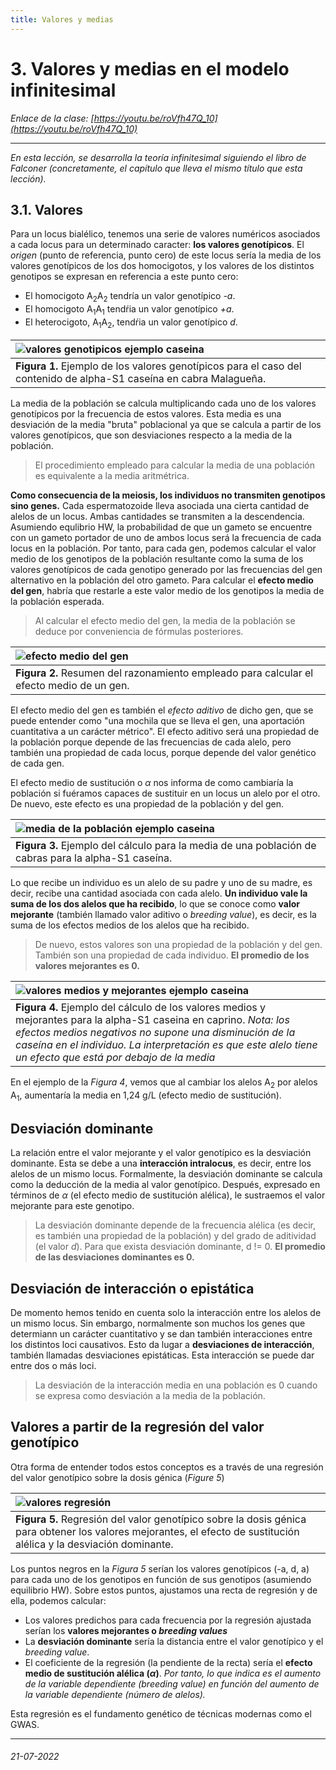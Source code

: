 ```yaml
---
title: Valores y medias
---
```


# 3. Valores y medias en el modelo infinitesimal

*Enlace de la clase: [https://youtu.be/roVfh47Q_10](https://youtu.be/roVfh47Q_10)*

---

*En esta lección, se desarrolla la teoría infinitesimal siguiendo el libro de Falconer (concretamente, el capítulo que lleva el mismo título que esta lección).*

## 3.1. Valores

Para un locus bialélico, tenemos una serie de valores numéricos asociados a cada locus para un determinado caracter: **los valores genotípicos**. El *origen* (punto de referencia, punto cero) de este locus sería la media de los valores genotípicos de los dos homocigotos, y los valores de los distintos genotipos se expresan en referencia a este punto cero:

- El homocigoto A<sub>2</sub>A<sub>2</sub> tendría un valor genotípico *-a*. 
- El homocigoto A<sub>1</sub>A<sub>1</sub> tendŕia un valor genotípico *+a*.
- El heterocigoto, A<sub>1</sub>A<sub>2</sub>, tendŕia un valor genotípico *d*.

| ![valores genotipicos ejemplo caseina](img/clase3_valores_genotipicos_ejemplos.png) |
| :-- |
| **Figura 1.** Ejemplo de los valores genotípicos para el caso del contenido de alpha-S1 caseína en cabra Malagueña. | 

La media de la población se calcula multiplicando cada uno de los valores genotípicos por la frecuencia de estos valores. Esta media es una desviación de la media "bruta" poblacional ya que se calcula a partir de los valores genotípicos, que son desviaciones respecto a la media de la población. 

> El procedimiento empleado para calcular la media de una población es equivalente a la media aritmétrica.

**Como consecuencia de la meiosis, los individuos no transmiten genotipos sino genes.** Cada espermatozoide lleva asociada una cierta cantidad de alelos de un locus. Ambas cantidades se transmiten a la descendencia. Asumiendo equlibrio HW, la probabilidad de que un gameto se encuentre con un gameto portador de uno de ambos locus será la frecuencia de cada locus en la población. Por tanto, para cada gen, podemos calcular el valor medio de los genotipos de la población resultante como la suma de los valores genotípicos de cada genotipo generado por las frecuencias del gen alternativo en la población del otro gameto. Para calcular el **efecto medio del gen**, habría que restarle a este valor medio de los genotipos la media de la población esperada. 

> Al calcular el efecto medio del gen, la media de la población se deduce por conveniencia de fórmulas posteriores.

| ![efecto medio del gen](img/clase3_efecto_medio_gen.png) |
| :-- |
| **Figura 2.** Resumen del razonamiento empleado para calcular el efecto medio de un gen. | 

El efecto medio del gen es también el *efecto aditivo* de dicho gen, que se puede entender como "una mochila que se lleva el gen, una aportación cuantitativa a un carácter métrico". El efecto aditivo será una propiedad de la población porque depende de las frecuencias de cada alelo, pero también una propiedad de cada locus, porque depende del valor genético de cada gen. 

El efecto medio de sustitución o $\alpha$ nos informa de como cambiaría la población si fuéramos capaces de sustituir en un locus un alelo por el otro. De nuevo, este efecto es una propiedad de la población y del gen. 

| ![media de la población ejemplo caseina](img/clase3_media_poblacion_ejemplos.png) |
| :-- |
| **Figura 3.** Ejemplo del cálculo para la media de una población de cabras para la alpha-S1 caseína. | 

Lo que recibe un individuo es un alelo de su padre y uno de su madre, es decir, recibe una cantidad asociada con cada alelo. **Un individuo vale la suma de los dos alelos que ha recibido**, lo que se conoce como **valor mejorante** (también llamado valor aditivo o *breeding value*), es decir, es la suma de los efectos medios de los alelos que ha recibido. 

> De nuevo, estos valores son una propiedad de la población y del gen. También son una propiedad de cada individuo. **El promedio de los valores mejorantes es 0.**

| ![valores medios y mejorantes ejemplo caseina](img/clase3_efectos%20medios-valores_mejorantes_ejemplos.png) |
| :-- |
| **Figura 4.** Ejemplo del cálculo de los valores medios y mejorantes para la alpha-S1 caseina en caprino. *Nota: los efectos medios negativos no supone una disminución de la caseína en el individuo. La interpretación es que este alelo tiene un efecto que está por debajo de la media* | 

En el ejemplo de la *Figura 4*, vemos que al cambiar los alelos A<sub>2</sub> por alelos A<sub>1</sub>, aumentaría la media en 1,24 g/L (efecto medio de sustitución). 


## Desviación dominante

La relación entre el valor mejorante y el valor genotípico es la desviación dominante. Esta se debe a una **interacción intralocus**, es decir, entre los alelos de un mismo locus. Formalmente, la desviación dominante se calcula como la deducción de la media al valor genotípico. Después, expresado en términos de $\alpha$ (el efecto medio de sustitución alélica), le sustraemos el valor mejorante para este genotipo. 

> La desviación dominante depende de la frecuencia alélica (es decir, es también una propiedad de la población) y del grado de aditividad (el valor *d*). Para que exista desviación dominante, d != 0. **El promedio de las desviaciones dominantes es 0.**


## Desviación de interacción o epistática

De momento hemos tenido en cuenta solo la interacción entre los alelos de un mismo locus. Sin embargo, normalmente son muchos los genes que determiann un carácter cuantitativo y se dan también interacciones entre los distintos loci causativos. Esto da lugar a **desviaciones de interacción**, también llamadas desviaciones epistáticas. Esta interacción se puede dar entre dos o más loci. 

> La desviación de la interacción media en una población es 0 cuando se expresa como desviación a la media de la población. 


## Valores a partir de la regresión del valor genotípico

Otra forma de entender todos estos conceptos es a través de una regresión del valor genotípico sobre la dosis génica (*Figure 5*)

| ![valores regresión](img/clase3_valores_regresion.png) |
| :-- |
| **Figura 5.** Regresión del valor genotípico sobre la dosis génica para obtener los valores mejorantes, el efecto de sustitución alélica y la desviación dominante. | 

Los puntos negros en la *Figura 5* serían los valores genotípicos (-a, d, a) para cada uno de los genotipos en función de sus genotipos (asumiendo equilibrio HW). Sobre estos puntos, ajustamos una recta de regresión y de ella, podemos calcular:

- Los valores predichos para cada frecuencia por la regresión ajustada serían los **valores mejorantes o _breeding values_**
- La **desviación dominante** sería la distancia entre el valor genotípico y el *breeding value*.
- El coeficiente de la regresión (la pendiente de la recta) sería el **efecto medio de sustitución alélica ($\alpha$)**. *Por tanto, lo que indica es el aumento de la variable dependiente (breeding value) en función del aumento de la variable dependiente (número de alelos).*

Esta regresión es el fundamento genético de técnicas modernas como el GWAS. 

---

###### 21-07-2022